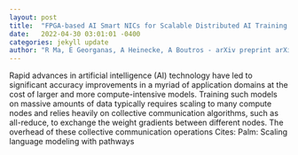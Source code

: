 ```yaml
---
layout: post
title:  "FPGA-based AI Smart NICs for Scalable Distributed AI Training Systems"
date:   2022-04-30 03:01:01 -0400
categories: jekyll update
author: "R Ma, E Georganas, A Heinecke, A Boutros - arXiv preprint arXiv , 2022"
---
```

Rapid advances in artificial intelligence (AI) technology have led to significant accuracy improvements in a myriad of application domains at the cost of larger and more compute-intensive models. Training such models on massive amounts of data typically requires scaling to many compute nodes and relies heavily on collective communication algorithms, such as all-reduce, to exchange the weight gradients between different nodes. The overhead of these collective communication operations Cites: Palm: Scaling language modeling with pathways